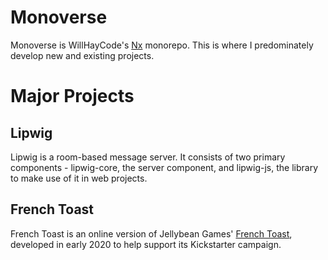 # Monoverse

Monoverse is WillHayCode's [Nx](https://nx.dev) monorepo. This is where I predominately develop new and existing projects.

# Major Projects

## Lipwig

Lipwig is a room-based message server. It consists of two primary components - lipwig-core, the server component, and lipwig-js, the library to make use of it in web projects.

## French Toast 

French Toast is an online version of Jellybean Games' [French Toast](http://jellybean.games/french-toast/), developed in early 2020 to help support its Kickstarter campaign.

